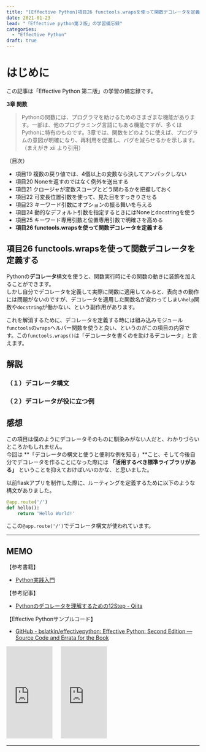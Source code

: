 ```yaml
---
title: "[Effective Python]項目26 functools.wrapsを使って関数デコレータを定義する"
date: 2021-01-23
lead: "「Effective python第２版」の学習備忘録"
categories:
  - "Effective Python"
draft: true
---
```


# はじめに
この記事は「Effective Python 第二版」の学習の備忘録です。

**3章 関数**  
>Pythonの関数には、プログラマを助けるためのさまざまな機能があります。一部は、他のプログラミング言語にもある機能ですが、多くはPythonに特有のものです。3章では、関数をどのように使えば、プログラムの意図が明確になり、再利用を促進し、バグを減らせるかを示します。（まえがき xii より引用）

（目次）
- 項目19 複数の戻り値では、4個以上の変数なら決してアンパックしない
- 項目20 Noneを返すのではなく例外を送出する
- 項目21 クロージャが変数スコープとどう関わるかを把握しておく
- 項目22 可変長位置引数を使って、見た目をすっきりさせる
- 項目23 キーワード引数にオプションの振る舞いを与える
- 項目24 動的なデフォルト引数を指定するときにはNoneとdocstringを使う
- 項目25 キーワード専用引数と位置専用引数で明確さを高める
- **項目26 functools.wrapsを使って関数デコレータを定義する**



## 項目26 functools.wrapsを使って関数デコレータを定義する
Pythonの**デコレータ**構文を使うと、関数実行時にその関数の動きに装飾を加えることができます。  
しかし自分でデコレータを定義して実際に関数に適用してみると、表向きの動作には問題がないのですが、デコレータを適用した関数名が変わってしまい`help`関数や`docstring`が働かない、という副作用があります。  

これを解消するために、デコレータを定義する時には組み込みモジュール`functools`の`wraps`ヘルパー関数を使うと良い、というのがこの項目の内容です。この`functools.wraps()`は「デコレータを書くのを助けるデコレータ」と言えます。

## 解説


### （１）デコレータ構文

### （２）デコレータが役に立つ例

## 感想
この項目は僕のようにデコレータそのものに馴染みがない人だと、わかりづらいところかもしれません。  
今回は **「デコレータの構文と使うと便利な例を知る」**こと、そして今後自分でデコレータを作ることになった際には **「活用するべき標準ライブラリがある」** ということを抑えておけばいいのかな、と思いました。

以前flaskアプリを制作した際に、ルーティングを定義するために以下のような構文がありました。

```python
@app.route('/')
def hello():
    return 'Hello World!'
```

ここの`@app.route('/')`でデコレータ構文が使われています。


---
## MEMO
【参考書籍】
- [Python実践入門](https://www.amazon.co.jp/Python%E5%AE%9F%E8%B7%B5%E5%85%A5%E9%96%80-%E8%A8%80%E8%AA%9E%E3%81%AE%E5%8A%9B%E3%82%92%E5%BC%95%E3%81%8D%E5%87%BA%E3%81%97%E3%80%81%E9%96%8B%E7%99%BA%E5%8A%B9%E7%8E%87%E3%82%92%E9%AB%98%E3%82%81%E3%82%8B-WEB-PRESS-plus-ebook/dp/B0842JDVBZ)

【参考記事】
- [Pythonのデコレータを理解するための12Step - Qiita](https://qiita.com/_rdtr/items/d3bc1a8d4b7eb375c368)

【Effective Pythonサンプルコード】
- [GitHub - bslatkin/effectivepython: Effective Python: Second Edition — Source Code and Errata for the Book](https://github.com/bslatkin/effectivepython)

<iframe style="width:120px;height:240px;" marginwidth="0" marginheight="0" scrolling="no" frameborder="0" src="https://rcm-fe.amazon-adsystem.com/e/cm?ref=qf_sp_asin_til&t=massasquash08-22&m=amazon&o=9&p=8&l=as1&IS1=1&detail=1&asins=4873119170&linkId=b01ad363c615cc9408dfcc360b1a85de&bc1=ffffff&amp;lt1=_top&fc1=333333&lc1=0066c0&bg1=ffffff&f=ifr"></iframe>
　
<iframe style="width:120px;height:240px;" marginwidth="0" marginheight="0" scrolling="no" frameborder="0" src="https://rcm-fe.amazon-adsystem.com/e/cm?ref=qf_sp_asin_til&t=massasquash08-22&m=amazon&o=9&p=8&l=as1&IS1=1&detail=1&asins=B0842JDVBZ&linkId=25d949cbd1c5fb4187836e2a7ab30cb3&bc1=ffffff&amp;lt1=_top&fc1=333333&lc1=0066c0&bg1=ffffff&f=ifr"></iframe>

---